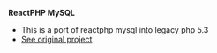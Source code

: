 
**ReactPHP MySQL**

* This is a port of reactphp mysql into legacy php 5.3
* [See original project](https://github.com/friends-of-reactphp/mysql) 
